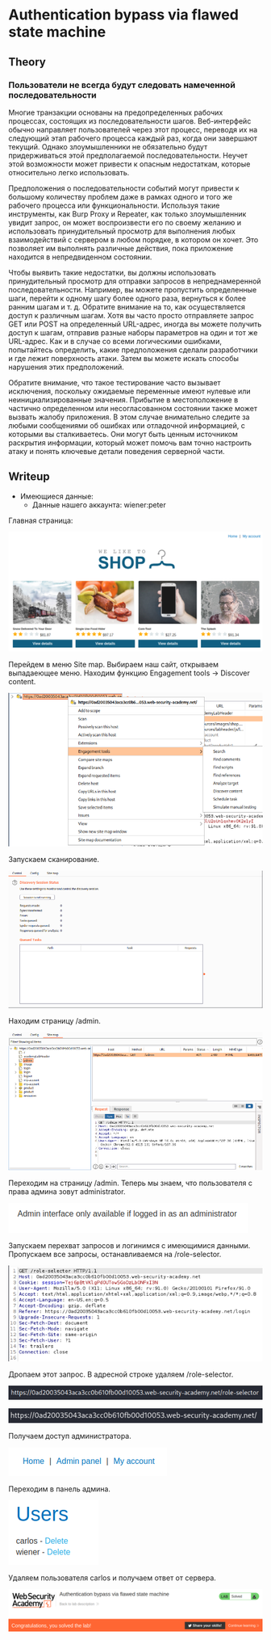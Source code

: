 # Authentication bypass via flawed state machine

## Theory

<h3>Пользователи не всегда будут следовать намеченной последовательности</h3>

Многие транзакции основаны на предопределенных рабочих процессах, состоящих из последовательности шагов. Веб-интерфейс обычно направляет пользователей через этот процесс, переводя их на следующий этап рабочего процесса каждый раз, когда они завершают текущий. Однако злоумышленники не обязательно будут придерживаться этой предполагаемой последовательности. Неучет этой возможности может привести к опасным недостаткам, которые относительно легко использовать.

Предположения о последовательности событий могут привести к большому количеству проблем даже в рамках одного и того же рабочего процесса или функциональности. Используя такие инструменты, как Burp Proxy и Repeater, как только злоумышленник увидит запрос, он может воспроизвести его по своему желанию и использовать принудительный просмотр для выполнения любых взаимодействий с сервером в любом порядке, в котором он хочет. Это позволяет им выполнять различные действия, пока приложение находится в непредвиденном состоянии.

Чтобы выявить такие недостатки, вы должны использовать принудительный просмотр для отправки запросов в непреднамеренной последовательности. Например, вы можете пропустить определенные шаги, перейти к одному шагу более одного раза, вернуться к более ранним шагам и т. д. Обратите внимание на то, как осуществляется доступ к различным шагам. Хотя вы часто просто отправляете запрос GET или POST на определенный URL-адрес, иногда вы можете получить доступ к шагам, отправив разные наборы параметров на один и тот же URL-адрес. Как и в случае со всеми логическими ошибками, попытайтесь определить, какие предположения сделали разработчики и где лежит поверхность атаки. Затем вы можете искать способы нарушения этих предположений.

Обратите внимание, что такое тестирование часто вызывает исключения, поскольку ожидаемые переменные имеют нулевые или неинициализированные значения. Прибытие в местоположение в частично определенном или несогласованном состоянии также может вызвать жалобу приложения. В этом случае внимательно следите за любыми сообщениями об ошибках или отладочной информацией, с которыми вы сталкиваетесь. Они могут быть ценным источником раскрытия информации, который может помочь вам точно настроить атаку и понять ключевые детали поведения серверной части.

## Writeup

* Имеющиеся данные: 
    * Данные нашего аккаунта: wiener:peter

Главная страница:

![](https://github.com/fobblified/Writeups/blob/main/Portswigger/Business_logic_vulnerabilities/Authentication_bypass_via_flawed_state_machine/assets/1.png)

Перейдем в меню Site map. Выбираем наш сайт, открываем выпадаеющее меню. Находим функцию Engagement tools -> Discover content.

![](https://github.com/fobblified/Writeups/blob/main/Portswigger/Business_logic_vulnerabilities/Authentication_bypass_via_flawed_state_machine/assets/2.png)

Запускаем сканирование.

![](https://github.com/fobblified/Writeups/blob/main/Portswigger/Business_logic_vulnerabilities/Authentication_bypass_via_flawed_state_machine/assets/3.png)

Находим страницу /admin. 

![](https://github.com/fobblified/Writeups/blob/main/Portswigger/Business_logic_vulnerabilities/Authentication_bypass_via_flawed_state_machine/assets/4.png)

Переходим на страницу /admin. Теперь мы знаем, что пользователя с права админа зовут administrator.

![](https://github.com/fobblified/Writeups/blob/main/Portswigger/Business_logic_vulnerabilities/Authentication_bypass_via_flawed_state_machine/assets/5.png)

Запускаем перехват запросов и логинимся с имеющимися данными. Пропускаем все запросы, останавливаемся на /role-selector. 

![](https://github.com/fobblified/Writeups/blob/main/Portswigger/Business_logic_vulnerabilities/Authentication_bypass_via_flawed_state_machine/assets/6.png)

Дропаем этот запрос. В адресной строке удаляем /role-selector. 

![](https://github.com/fobblified/Writeups/blob/main/Portswigger/Business_logic_vulnerabilities/Authentication_bypass_via_flawed_state_machine/assets/7.png)

![](https://github.com/fobblified/Writeups/blob/main/Portswigger/Business_logic_vulnerabilities/Authentication_bypass_via_flawed_state_machine/assets/8.png)

Получаем доступ администратора.

![](https://github.com/fobblified/Writeups/blob/main/Portswigger/Business_logic_vulnerabilities/Authentication_bypass_via_flawed_state_machine/assets/9.png)

Переходим в панель админа.

![](https://github.com/fobblified/Writeups/blob/main/Portswigger/Business_logic_vulnerabilities/Authentication_bypass_via_flawed_state_machine/assets/10.png)

Удаляем пользователя carlos и получаем ответ от сервера.

![](https://github.com/fobblified/Writeups/blob/main/Portswigger/Business_logic_vulnerabilities/Authentication_bypass_via_flawed_state_machine/assets/11.png)
